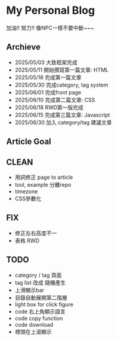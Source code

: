 # My Personal Blog
加油!! 努力!! 像NPC一樣不要中斷~~~

## Archieve
* 2025/05/03 大致框架完成
* 2025/05/11 開始撰寫第一篇文章: HTML
* 2025/05/18 完成第一篇文章
* 2025/05/30 完成category, tag system
* 2025/06/01 完成front page
* 2025/06/10 完成第二篇文章: CSS
* 2025/06/18 RWD第一版完成
* 2025/06/15 完成第三篇文章: Javascript
* 2025/06/30 加入 category/tag 建議文章

## Article Goal


## CLEAN
* 用詞修正 page to article
* tool, example 分離repo
* timezone
* CSS參數化

## FIX
* 修正左右高度不一
* 表格 RWD

## TODO
* category / tag 頁面
* tag list 改成 隨機產生
* 上滑顯示bar
* 目錄自動展開第二階層
* light box for click figure
* code 右上角顯示語言
* code copy function
* code download
* 標頭在上滾顯示